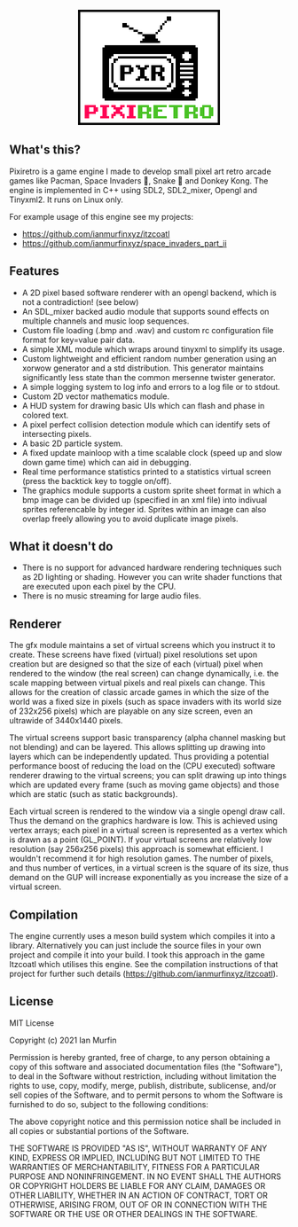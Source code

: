 
<p align="center">
  <img src="img/pixiretro_logo.png" atl="pixiretro_engine_logo">
</p>

## What's this?

Pixiretro is a game engine I made to develop small pixel art retro arcade games like Pacman, Space Invaders :space_invader:, Snake :snake: and Donkey Kong. The engine is implemented in C++ using SDL2, SDL2_mixer, Opengl and Tinyxml2. It runs on Linux only.

For example usage of this engine see my projects:

- https://github.com/ianmurfinxyz/itzcoatl
- https://github.com/ianmurfinxyz/space_invaders_part_ii

## Features
- A 2D pixel based software renderer with an opengl backend, which is not a contradiction! (see below)
- An SDL_mixer backed audio module that supports sound effects on multiple channels and music loop sequences.
- Custom file loading (.bmp and .wav) and custom rc configuration file format for key=value pair data.
- A simple XML module which wraps around tinyxml to simplify its usage.
- Custom lightweight and efficient random number generation using an xorwow generator and a std distribution. This generator maintains significantly less state than the common mersenne twister generator.
- A simple logging system to log info and errors to a log file or to stdout.
- Custom 2D vector mathematics module.
- A HUD system for drawing basic UIs which can flash and phase in colored text.
- A pixel perfect collision detection module which can identify sets of intersecting pixels.
- A basic 2D particle system.
- A fixed update mainloop with a time scalable clock (speed up and slow down game time) which can aid in debugging.
- Real time performance statistics printed to a statistics virtual screen (press the backtick key to toggle on/off).
- The graphics module supports a custom sprite sheet format in which a bmp image can be divided up (specified in an xml file) into indivual sprites referencable by integer id. Sprites within an image can also overlap freely allowing you to avoid duplicate image pixels.

## What it doesn't do

- There is no support for advanced hardware rendering techniques such as 2D lighting or shading. However you can write shader functions that are executed upon each pixel by the CPU.
- There is no music streaming for large audio files.

## Renderer

The gfx module maintains a set of virtual screens which you instruct it to create. These screens have fixed (virtual) pixel resolutions set upon creation but are designed so that the size of each (virtual) pixel when rendered to the window (the real screen) can change dynamically, i.e. the scale mapping between virtual pixels and real pixels can change. This allows for the creation of classic arcade games in which the size of the world was a fixed size in pixels (such as space invaders with its world size of 232x256 pixels) which are playable on any size screen, even an ultrawide of 3440x1440 pixels.

The virtual screens support basic transparency (alpha channel masking but not blending) and can be layered. This allows splitting up drawing into layers which can be independently updated. Thus providing a potential performance boost of reducing the load on the (CPU executed) software renderer drawing to the virtual screens; you can split drawing up into things which are updated every frame (such as moving game objects) and those which are static (such as static backgrounds).

Each virtual screen is rendered to the window via a single opengl draw call. Thus the demand on the graphics hardware is low. This is achieved using vertex arrays; each pixel in a virtual screen is represented as a vertex which is drawn as a point (GL_POINT). If your virtual screens are relatively low resolution (say 256x256 pixels) this approach is somewhat efficient. I wouldn't recommend it for high resolution games. The number of pixels, and thus number of vertices, in a virtual screen is the square of its size, thus demand on the GUP will increase exponentially as you increase the size of a virtual screen.

## Compilation

The engine currently uses a meson build system which compiles it into a library. Alternatively you can just include the source files in your own project and compile it into your build. I took this approach in the game Itzcoatl which utilises this engine. See the compilation instructions of that project for further such details (https://github.com/ianmurfinxyz/itzcoatl).

## License

MIT License

Copyright (c) 2021 Ian Murfin

Permission is hereby granted, free of charge, to any person obtaining a copy
of this software and associated documentation files (the "Software"), to deal
in the Software without restriction, including without limitation the rights
to use, copy, modify, merge, publish, distribute, sublicense, and/or sell
copies of the Software, and to permit persons to whom the Software is
furnished to do so, subject to the following conditions:

The above copyright notice and this permission notice shall be included in all
copies or substantial portions of the Software.

THE SOFTWARE IS PROVIDED "AS IS", WITHOUT WARRANTY OF ANY KIND, EXPRESS OR
IMPLIED, INCLUDING BUT NOT LIMITED TO THE WARRANTIES OF MERCHANTABILITY,
FITNESS FOR A PARTICULAR PURPOSE AND NONINFRINGEMENT. IN NO EVENT SHALL THE
AUTHORS OR COPYRIGHT HOLDERS BE LIABLE FOR ANY CLAIM, DAMAGES OR OTHER
LIABILITY, WHETHER IN AN ACTION OF CONTRACT, TORT OR OTHERWISE, ARISING FROM,
OUT OF OR IN CONNECTION WITH THE SOFTWARE OR THE USE OR OTHER DEALINGS IN THE
SOFTWARE.
